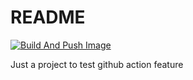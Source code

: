 # README
[![Build And Push Image](https://github.com/MofiU/github-action-test/actions/workflows/main.yml/badge.svg?branch=master)](https://github.com/MofiU/github-action-test/actions/workflows/main.yml)

Just a project to test github action feature

